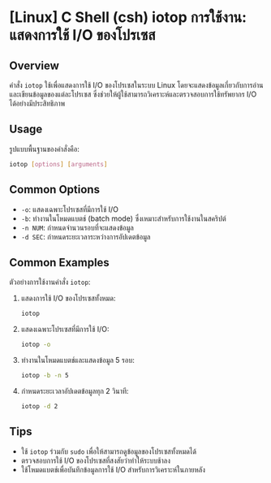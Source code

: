# [Linux] C Shell (csh) iotop การใช้งาน: แสดงการใช้ I/O ของโปรเซส

## Overview
คำสั่ง `iotop` ใช้เพื่อแสดงการใช้ I/O ของโปรเซสในระบบ Linux โดยจะแสดงข้อมูลเกี่ยวกับการอ่านและเขียนข้อมูลของแต่ละโปรเซส ซึ่งช่วยให้ผู้ใช้สามารถวิเคราะห์และตรวจสอบการใช้ทรัพยากร I/O ได้อย่างมีประสิทธิภาพ

## Usage
รูปแบบพื้นฐานของคำสั่งคือ:
```bash
iotop [options] [arguments]
```

## Common Options
- `-o`: แสดงเฉพาะโปรเซสที่มีการใช้ I/O
- `-b`: ทำงานในโหมดแบตช์ (batch mode) ซึ่งเหมาะสำหรับการใช้งานในสคริปต์
- `-n NUM`: กำหนดจำนวนรอบที่จะแสดงข้อมูล
- `-d SEC`: กำหนดระยะเวลาระหว่างการอัปเดตข้อมูล

## Common Examples
ตัวอย่างการใช้งานคำสั่ง `iotop`:

1. แสดงการใช้ I/O ของโปรเซสทั้งหมด:
   ```bash
   iotop
   ```

2. แสดงเฉพาะโปรเซสที่มีการใช้ I/O:
   ```bash
   iotop -o
   ```

3. ทำงานในโหมดแบตช์และแสดงข้อมูล 5 รอบ:
   ```bash
   iotop -b -n 5
   ```

4. กำหนดระยะเวลาอัปเดตข้อมูลทุก 2 วินาที:
   ```bash
   iotop -d 2
   ```

## Tips
- ใช้ `iotop` ร่วมกับ `sudo` เพื่อให้สามารถดูข้อมูลของโปรเซสทั้งหมดได้
- ตรวจสอบการใช้ I/O ของโปรเซสที่สงสัยว่าทำให้ระบบช้าลง
- ใช้โหมดแบตช์เพื่อบันทึกข้อมูลการใช้ I/O สำหรับการวิเคราะห์ในภายหลัง
